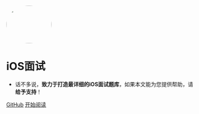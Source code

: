 <img width="120px" height="100px" style="border-radius: 50%" bor src="https://gitee.com/abnerpei/ap_images_three/raw/master/%E5%B7%A5%E5%85%B7/docsify/docsify_interview.jpeg">

# iOS面试

- 话不多说，**致力于打造最详细的iOS面试题库**，如果本文能为您提供帮助，请**给予支持**！

[GitHub](<https://github.com/AbnerPei/iOS_Interview>)
[开始阅读](README.md)
